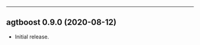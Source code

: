 ------------------------------------------------------------------------
agtboost 0.9.0 (2020-08-12)
------------------------------------------------------------------------

- Initial release.